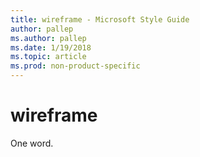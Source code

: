 ```yaml
---
title: wireframe - Microsoft Style Guide
author: pallep
ms.author: pallep
ms.date: 1/19/2018
ms.topic: article
ms.prod: non-product-specific
---
```


# wireframe

One word.
